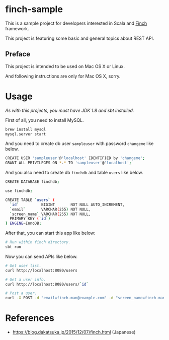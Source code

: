 # finch-sample

This is a sample project for developers interested in Scala and [Finch](https://github.com/finagle/finch) framework.

This project is featuring some basic and general topics about REST API.

## Preface

This project is intended to be used on Mac OS X or Linux.

And following instructions are only for Mac OS X, sorry.

# Usage

*As with this projects, you must have JDK 1.8 and sbt installed.*

First of all, you need to install MySQL.

```bash
brew install mysql
mysql.server start
```

And you need to create db user `sampleuser` with password `changeme` like below.

```bash
CREATE USER 'sampleuser'@'localhost' IDENTIFIED by 'changeme';
GRANT ALL PRIVILEGES ON *.* TO 'sampleuser'@'localhost';
```

And you also need to create db `finchdb` and table `users` like below.

```bash
CREATE DATABASE finchdb;

use finchdb;

CREATE TABLE `users` (
  `id`          BIGINT       NOT NULL AUTO_INCREMENT,
  `email`       VARCHAR(255) NOT NULL,
  `screen_name` VARCHAR(255) NOT NULL,
  PRIMARY KEY (`id`)
) ENGINE=InnoDB;
```

After that, you can start this app like below:

```bash
# Run within finch directory.
sbt run
```

Now you can send APIs like below.

```bash
# Get user list.
curl http://localhost:8080/users

# Get a user info.
curl http://localhost:8080/users/`id`

# Post a user.
curl -X POST -d "email=finch-man@example.com" -d "screen_name=finch-man" http://localhost:8080/users
```

# References

* https://blog.dakatsuka.jp/2015/12/07/finch.html (Japanese)